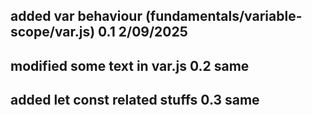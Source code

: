## added var behaviour (fundamentals/variable-scope/var.js) 0.1 2/09/2025
##  modified some text in var.js 0.2 same
## added let const related stuffs 0.3 same
